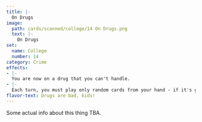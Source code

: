 ```yaml
---
title: |-
  On Drugs
image: 
  path: cards/scanned/college/14 On Drugs.png
  text: |-
    On Drugs
set:
  name: College
  number: 14
category: Crime
effects: 
- |-
  You are now on a drug that you can't handle.
- |-
  Each turn, you must play only random cards from your hand - if it's good on an opponent, if bad on you (including blanks) - blanks must be one of those. Charlie Sheen gets played on you.
flavor-text: Drugs are bad, kids!
---
```

Some actual info about this thing TBA.
